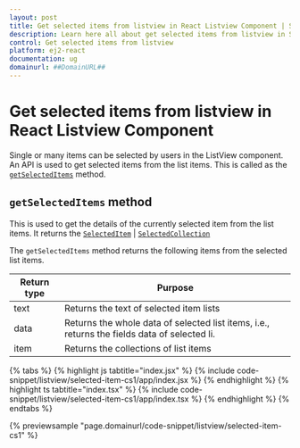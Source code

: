 ```yaml
---
layout: post
title: Get selected items from listview in React Listview Component | Syncfusion
description: Learn here all about get selected items from listview in Syncfusion Essential React Listview component, its elements and more.
control: Get selected items from listview 
platform: ej2-react
documentation: ug
domainurl: ##DomainURL##
---
```


# Get selected items from listview in React Listview Component

Single or many items can be selected by users in the ListView component. An API is used to get selected items from the
list items. This is called as the
[`getSelectedItems`](https://ej2.syncfusion.com/react/documentation/api/list-view/#getselecteditems)
method.

## `getSelectedItems` method

This is used to get the details of the currently selected item from the list items. It returns the
[`SelectedItem`](https://ej2.syncfusion.com/react/documentation/api/list-view/selectedItem/) |
[`SelectedCollection`](https://ej2.syncfusion.com/react/documentation/api/list-view/selectedCollection/)

The `getSelectedItems` method returns the following items from the selected list items.

| Return type | Purpose |
|------------|-------------------|
| text | Returns the text of selected item lists |
| data | Returns the whole data of selected list items, i.e., returns the fields data of selected li.|
| item | Returns the collections of list items |

{% tabs %}
{% highlight js tabtitle="index.jsx" %}
{% include code-snippet/listview/selected-item-cs1/app/index.jsx %}
{% endhighlight %}
{% highlight ts tabtitle="index.tsx" %}
{% include code-snippet/listview/selected-item-cs1/app/index.tsx %}
{% endhighlight %}
{% endtabs %}

 {% previewsample "page.domainurl/code-snippet/listview/selected-item-cs1" %}
